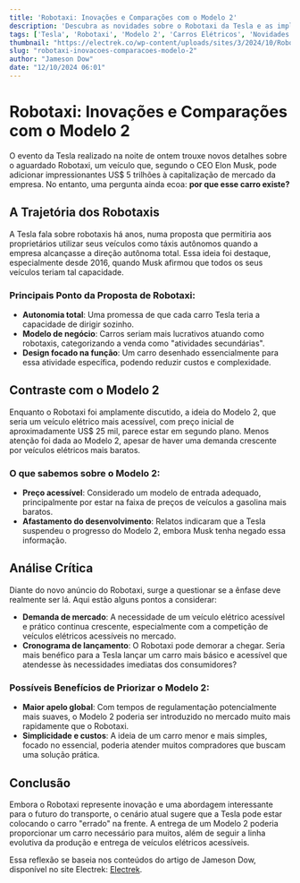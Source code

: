 ```yaml
---
title: 'Robotaxi: Inovações e Comparações com o Modelo 2'
description: 'Descubra as novidades sobre o Robotaxi da Tesla e as implicações do Modelo 2.'
tags: ['Tesla', 'Robotaxi', 'Modelo 2', 'Carros Elétricos', 'Novidades']
thumbnail: "https://electrek.co/wp-content/uploads/sites/3/2024/10/Robotaxi_83-e1728671113155.jpg?quality=82&strip=all&w=1600"
slug: "robotaxi-inovacoes-comparacoes-modelo-2"
author: "Jameson Dow"
date: "12/10/2024 06:01"
---
```


# Robotaxi: Inovações e Comparações com o Modelo 2

O evento da Tesla realizado na noite de ontem trouxe novos detalhes sobre o aguardado Robotaxi, um veículo que, segundo o CEO Elon Musk, pode adicionar impressionantes US$ 5 trilhões à capitalização de mercado da empresa. No entanto, uma pergunta ainda ecoa: **por que esse carro existe?**

## A Trajetória dos Robotaxis
A Tesla fala sobre robotaxis há anos, numa proposta que permitiria aos proprietários utilizar seus veículos como táxis autônomos quando a empresa alcançasse a direção autônoma total. Essa ideia foi destaque, especialmente desde 2016, quando Musk afirmou que todos os seus veículos teriam tal capacidade. 

### Principais Ponto da Proposta de Robotaxi:
- **Autonomia total**: Uma promessa de que cada carro Tesla teria a capacidade de dirigir sozinho.
- **Modelo de negócio**: Carros seriam mais lucrativos atuando como robotaxis, categorizando a venda como "atividades secundárias".
- **Design focado na função**: Um carro desenhado essencialmente para essa atividade específica, podendo reduzir custos e complexidade.

## Contraste com o Modelo 2
Enquanto o Robotaxi foi amplamente discutido, a ideia do Modelo 2, que seria um veículo elétrico mais acessível, com preço inicial de aproximadamente US$ 25 mil, parece estar em segundo plano. Menos atenção foi dada ao Modelo 2, apesar de haver uma demanda crescente por veículos elétricos mais baratos.

### O que sabemos sobre o Modelo 2:
- **Preço acessível**: Considerado um modelo de entrada adequado, principalmente por estar na faixa de preços de veículos a gasolina mais baratos.
- **Afastamento do desenvolvimento**: Relatos indicaram que a Tesla suspendeu o progresso do Modelo 2, embora Musk tenha negado essa informação.

## Análise Crítica
Diante do novo anúncio do Robotaxi, surge a questionar se a ênfase deve realmente ser lá. Aqui estão alguns pontos a considerar:
- **Demanda de mercado**: A necessidade de um veículo elétrico acessível e prático continua crescente, especialmente com a competição de veículos elétricos acessíveis no mercado.
- **Cronograma de lançamento**: O Robotaxi pode demorar a chegar. Seria mais benéfico para a Tesla lançar um carro mais básico e acessível que atendesse às necessidades imediatas dos consumidores?

### Possíveis Benefícios de Priorizar o Modelo 2:
- **Maior apelo global**: Com tempos de regulamentação potencialmente mais suaves, o Modelo 2 poderia ser introduzido no mercado muito mais rapidamente que o Robotaxi.
- **Simplicidade e custos**: A ideia de um carro menor e mais simples, focado no essencial, poderia atender muitos compradores que buscam uma solução prática.

## Conclusão
Embora o Robotaxi represente inovação e uma abordagem interessante para o futuro do transporte, o cenário atual sugere que a Tesla pode estar colocando o carro "errado" na frente. A entrega de um Modelo 2 poderia proporcionar um carro necessário para muitos, além de seguir a linha evolutiva da produção e entrega de veículos elétricos acessíveis.

Essa reflexão se baseia nos conteúdos do artigo de Jameson Dow, disponível no site Electrek: [Electrek](https://electrek.co/2024/10/11/okay-robotaxi-looks-cool-but-how-is-this-better-than-model-2/).